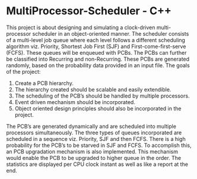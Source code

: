 # MultiProcessor-Scheduler - C++

This project is about designing and simulating a clock-driven multi-processor scheduler in an object-oriented manner. The scheduler consists of a multi-level job queue where each level follows a different scheduling algorithm viz. Priority, Shortest Job First (SJF) and First-come-first-serve (FCFS). These queues will be enqueued with PCBs. The PCBs can further be classified into Recurring and non-Recurring. These PCBs are generated randomly, based on the probability data provided in an input file.
The goals of the project:
1.	Create a PCB hierarchy.
2.	The hierarchy created should be scalable and easily extendible.
3.	The scheduling of the PCB’s should be handled by multiple processors.
4.	Event driven mechanism should be incorporated.
5.	Object oriented design principles should also be incorporated in the project.

The PCB’s are generated dynamically and are scheduled into multiple processors simultaneously. The three types of queues incorporated are scheduled in a sequence viz. Priority, SJF and then FCFS. There is a high probability for the PCB’s to be starved in SJF and FCFS. To accomplish this, an PCB upgradation mechanism is also implemented. This mechanism would enable the PCB to be upgraded to  higher queue in the order.
The statistics are displayed per CPU clock instant as well as like a report at the end.

